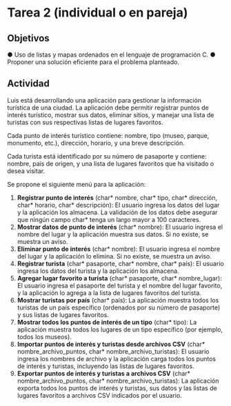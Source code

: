 # Tarea 2 (individual o en pareja)

## Objetivos

● Uso de listas y mapas ordenados en el lenguaje de programación C.
● Proponer una solución eficiente para el problema planteado.

## Actividad

Luis está desarrollando una aplicación para gestionar la información turística de una ciudad. La aplicación debe permitir registrar puntos de interés turístico, mostrar sus datos, eliminar sitios, y manejar una lista de turistas con sus respectivas listas de lugares favoritos.

Cada punto de interés turístico contiene: nombre, tipo (museo, parque, monumento, etc.), dirección, horario, y una breve descripción.

Cada turista está identificado por su número de pasaporte y contiene: nombre, país de origen, y una lista de lugares favoritos que ha visitado o desea visitar.

Se propone el siguiente menú para la aplicación:

1. **Registrar punto de interés** (char* nombre, char* tipo, char* dirección, char* horario, char* descripción): El usuario ingresa los datos del lugar y la aplicación los almacena. La validación de los datos debe asegurar que ningún campo char* tenga un largo mayor a 100 caracteres.
2. **Mostrar datos de punto de interés** (char* nombre): El usuario ingresa el nombre del lugar y la aplicación muestra sus datos. Si no existe, se muestra un aviso.
3. **Eliminar punto de interés** (char* nombre): El usuario ingresa el nombre del lugar y la aplicación lo elimina. Si no existe, se muestra un aviso.
4. **Registrar turista** (char* pasaporte, char* nombre, char* país): El usuario ingresa los datos del turista y la aplicación los almacena.
5. **Agregar lugar favorito a turista** (char* pasaporte, char* nombre_lugar): El usuario ingresa el pasaporte del turista y el nombre del lugar favorito, y la aplicación lo agrega a la lista de lugares favoritos del turista.
6. **Mostrar turistas por país** (char* país): La aplicación muestra todos los turistas de un país específico (ordenados por su número de pasaporte) y sus listas de lugares favoritos.
7. **Mostrar todos los puntos de interés de un tipo** (char* tipo): La aplicación muestra todos los lugares de un tipo específico (por ejemplo, todos los museos).
8. **Importar puntos de interés y turistas desde archivos CSV** (char* nombre_archivo_puntos, char* nombre_archivo_turistas): El usuario ingresa los nombres de archivo y la aplicación carga todos los puntos de interés y turistas, incluyendo las listas de lugares favoritos.
9. **Exportar puntos de interés y turistas a archivos CSV** (char* nombre_archivo_puntos, char* nombre_archivo_turistas): La aplicación exporta todos los puntos de interés y turistas, sus datos y las listas de lugares favoritos a archivos CSV indicados por el usuario.